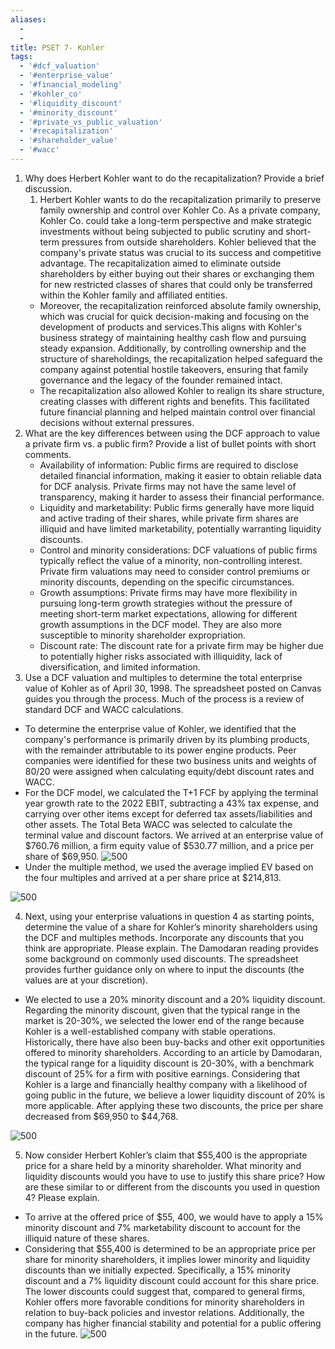 ```yaml
---
aliases:
  - 
  - 
title: PSET 7- Kohler
tags:
  - '#dcf_valuation'
  - '#enterprise_value'
  - '#financial_modeling'
  - '#kohler_co'
  - '#liquidity_discount'
  - '#minority_discount'
  - '#private_vs_public_valuation'
  - '#recapitalization'
  - '#shareholder_value'
  - '#wacc'
---
```

1. Why does Herbert Kohler want to do the recapitalization? Provide a brief discussion.
	1. Herbert Kohler wants to do the recapitalization primarily to preserve family ownership and control over Kohler Co. As a private company, Kohler Co. could take a long-term perspective and make strategic investments without being subjected to public scrutiny and short-term pressures from outside shareholders. Kohler believed that the company's private status was crucial to its success and competitive advantage. The recapitalization aimed to eliminate outside shareholders by either buying out their shares or exchanging them for new restricted classes of shares that could only be transferred within the Kohler family and affiliated entities.
	- Moreover, the recapitalization reinforced absolute family ownership, which was crucial for quick decision-making and focusing on the development of products and services.This aligns with Kohler's business strategy of maintaining healthy cash flow and pursuing steady expansion. Additionally, by controlling ownership and the structure of shareholdings, the recapitalization helped safeguard the company against potential hostile takeovers, ensuring that family governance and the legacy of the founder remained intact.
	- The recapitalization also allowed Kohler to realign its share structure, creating classes with different rights and benefits. This facilitated future financial planning and helped maintain control over financial decisions without external pressures.
2. What are the key differences between using the DCF approach to value a private firm vs. a public firm? Provide a list of bullet points with short comments.
	- Availability of information: Public firms are required to disclose detailed financial information, making it easier to obtain reliable data for DCF analysis. Private firms may not have the same level of transparency, making it harder to assess their financial performance.
	- Liquidity and marketability: Public firms generally have more liquid and active trading of their shares, while private firm shares are illiquid and have limited marketability, potentially warranting liquidity discounts.
	- Control and minority considerations: DCF valuations of public firms typically reflect the value of a minority, non-controlling interest. Private firm valuations may need to consider control premiums or minority discounts, depending on the specific circumstances.
	- Growth assumptions: Private firms may have more flexibility in pursuing long-term growth strategies without the pressure of meeting short-term market expectations, allowing for different growth assumptions in the DCF model. They are also more susceptible to minority shareholder expropriation.
	- Discount rate: The discount rate for a private firm may be higher due to potentially higher risks associated with illiquidity, lack of diversification, and limited information.
3. Use a DCF valuation and multiples to determine the total enterprise value of Kohler as of
April 30, 1998. The spreadsheet posted on Canvas guides you through the process. Much
of the process is a review of standard DCF and WACC calculations.
- To determine the enterprise value of Kohler, we identified that the company's performance is primarily driven by its plumbing products, with the remainder attributable to its power engine products. Peer companies were identified for these two business units and weights of 80/20 were assigned when calculating equity/debt discount rates and WACC.
- For the DCF model, we calculated the T+1 FCF by applying the terminal year growth rate to the 2022 EBIT, subtracting a 43% tax expense, and carrying over other items except for deferred tax assets/liabilities and other assets. The Total Beta WACC was selected to calculate the terminal value and discount factors. We arrived at an enterprise value of $760.76 million, a firm equity value of $530.77 million, and a price per share of $69,950.
![500](Z.%20Clippings/Week%207%20Kohler-20240504160001650.png)
- Under the multiple method, we used the average implied EV based on the four multiples and arrived at a per share price at $214,813.

![500](Z.%20Clippings/Week%207%20Kohler-20240504160006502.png)

4. Next, using your enterprise valuations in question 4 as starting points, determine the
value of a share for Kohler’s minority shareholders using the DCF and multiples
methods. Incorporate any discounts that you think are appropriate. Please explain. The
Damodaran reading provides some background on commonly used discounts. The
spreadsheet provides further guidance only on where to input the discounts (the values
are at your discretion).
- We elected to use a 20% minority discount and a 20% liquidity discount. Regarding the minority discount, given that the typical range in the market is 20-30%, we selected the lower end of the range because Kohler is a well-established company with stable operations. Historically, there have also been buy-backs and other exit opportunities offered to minority shareholders. According to an article by Damodaran, the typical range for a liquidity discount is 20-30%, with a benchmark discount of 25% for a firm with positive earnings. Considering that Kohler is a large and financially healthy company with a likelihood of going public in the future, we believe a lower liquidity discount of 20% is more applicable. After applying these two discounts, the price per share decreased from $69,950 to $44,768.

![500](Z.%20Clippings/Week%207%20Kohler-20240504160012904.png)

5. Now consider Herbert Kohler’s claim that $55,400 is the appropriate price for a share
held by a minority shareholder. What minority and liquidity discounts would you have to
use to justify this share price? How are these similar to or different from the discounts
you used in question 4? Please explain.
- To arrive at the offered price of \$55, 400, we would have to apply a 15% minority discount and 7% marketability discount to account for the illiquid nature of these shares.
- Considering that $55,400 is determined to be an appropriate price per share for minority shareholders, it implies lower minority and liquidity discounts than we initially expected. Specifically, a 15% minority discount and a 7% liquidity discount could account for this share price. The lower discounts could suggest that, compared to general firms, Kohler offers more favorable conditions for minority shareholders in relation to buy-back policies and investor relations. Additionally, the company has higher financial stability and potential for a public offering in the future.
![500](Z.%20Clippings/Week%207%20Kohler-20240504160020258.png)

